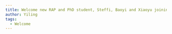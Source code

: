```yaml
---
title: Welcome new RAP and PhD student, Steffi, Baoyi and Xiaoyu joining us!
author: Yiling
tags: 
  - Welcome
---
```

